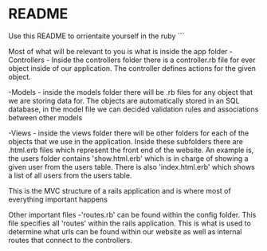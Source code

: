 # README

Use this README to orrientaite yourself in the ruby ```

Most of what will be relevant to you is what is inside the app folder
  -Controllers - Inside the controllers folder there is a controller.rb file for ever object inside of our application. The controller defines actions for the given object.

  -Models - inside the models folder there will be .rb files for any object that we are storing data for. The objects are automatically stored in an SQL database, in the model file we can decided validation rules and associations between other models

  -Views - inside the views folder there will be other folders for each of the objects that we use in the application. Inside these subfolders there are .html.erb files which represent the front end of the website. An example is, the users folder contains 'show.html.erb' which is in charge of showing a given user from the users table. There is also 'index.html.erb' which shows a list of all users from the users table.

  This is the MVC structure of a rails application and is where most of everything important happens


Other important files
  -'routes.rb' can be found within the config folder. This file specifies all 'routes' within the rails application. This is what is used to determine what urls can be found within our website as well as internal routes that connect to the controllers.

```
